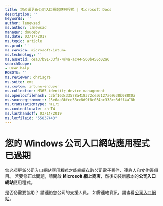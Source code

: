 ```yaml
---
title: 您必須更新公司入口網站應用程式 | Microsoft Docs
description: ''
keywords: ''
author: lenewsad
ms.author: lanewsad
manager: dougeby
ms.date: 03/17/2017
ms.topic: article
ms.prod: ''
ms.service: microsoft-intune
ms.technology: ''
ms.assetid: dea37b91-33fa-4d4a-ac44-560b450c02a6
searchScope:
- User help
ROBOTS: ''
ms.reviewer: chrisgre
ms.suite: ems
ms.custom: intune-enduser
ms.collection: M365-identity-device-management
ms.openlocfilehash: c3bf163c33578a418372ce36127a69538b08880a
ms.sourcegitcommit: 25e6aa3bfce58ce8d9f8c054bc338cc3dff4a78b
ms.translationtype: MTE75
ms.contentlocale: zh-TW
ms.lasthandoff: 03/14/2019
ms.locfileid: "55837443"
---
```

# <a name="your-company-portal-app-for-windows-is-out-of-date"></a>您的 Windows 公司入口網站應用程式已過期

您必須更新公司入口網站應用程式才能繼續存取公司電子郵件、連絡人和文件等項目。 若要修正此問題，請開啟 **Microsoft 網上商店**，然後安裝新版本的**公司入口網站**應用程式。

是否仍需要協助？ 請連絡您公司的支援人員。 如需連絡資訊，請查看[公司入口網站](https://go.microsoft.com/fwlink/?linkid=2010980)。
